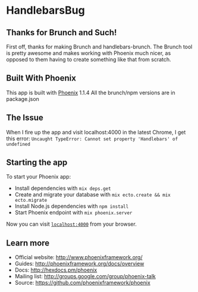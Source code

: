 # HandlebarsBug

## Thanks for Brunch and Such!
First off, thanks for making Brunch and handlebars-brunch. The Brunch tool is pretty awesome and makes working with Phoenix much nicer, as opposed to them having to create something like that from scratch.

## Built With Phoenix

This app is built with [Phoenix](http://phoenixframework.org) 1.1.4 All the brunch/npm versions are in package.json

## The Issue

When I fire up the app and visit localhost:4000 in the latest Chrome, I get this error: `Uncaught TypeError: Cannot set property 'Handlebars' of undefined`

## Starting the app

To start your Phoenix app:

  * Install dependencies with `mix deps.get`
  * Create and migrate your database with `mix ecto.create && mix ecto.migrate`
  * Install Node.js dependencies with `npm install`
  * Start Phoenix endpoint with `mix phoenix.server`

Now you can visit [`localhost:4000`](http://localhost:4000) from your browser.

## Learn more

  * Official website: http://www.phoenixframework.org/
  * Guides: http://phoenixframework.org/docs/overview
  * Docs: http://hexdocs.pm/phoenix
  * Mailing list: http://groups.google.com/group/phoenix-talk
  * Source: https://github.com/phoenixframework/phoenix
